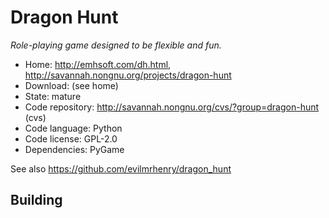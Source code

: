 # Dragon Hunt

_Role-playing game designed to be flexible and fun._

- Home: http://emhsoft.com/dh.html, http://savannah.nongnu.org/projects/dragon-hunt
- Download: (see home)
- State: mature
- Code repository: http://savannah.nongnu.org/cvs/?group=dragon-hunt (cvs)
- Code language: Python
- Code license: GPL-2.0
- Dependencies: PyGame

See also https://github.com/evilmrhenry/dragon_hunt

## Building

